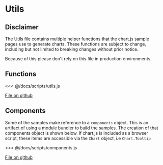 # Utils

## Disclaimer
The Utils file contains multiple helper functions that the chart.js sample pages use to generate charts.
These functions are subject to change, including but not limited to breaking changes without prior notice.

Because of this please don't rely on this file in production environments.

## Functions

<<< @/docs/scripts/utils.js

[File on github](https://github.com/chartjs/Chart.js/blob/master/docs/scripts/utils.js)

## Components

Some of the samples make reference to a `components` object. This is an artifact of using a module bundler to build the samples. The creation of that components object is shown below. If chart.js is included as a browser script, these items are accessible via the `Chart` object, i.e `Chart.Tooltip`

<<< @/docs/scripts/components.js

[File on github](https://github.com/chartjs/Chart.js/blob/master/docs/scripts/components.js)

